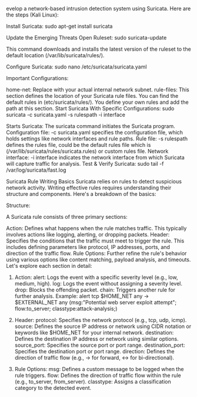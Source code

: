 evelop a network-based intrusion detection system using Suricata. Here are the steps (Kali Linux):

Install Suricata:
sudo apt-get install suricata

Update the Emerging Threats Open Ruleset:
sudo suricata-update

This command downloads and installs the latest version of the ruleset to the default location (/var/lib/suricata/rules/).

Configure Suricata:
sudo nano /etc/suricata/suricata.yaml

Important Configurations:

home-net: Replace with your actual internal network subnet.
rule-files: This section defines the location of your Suricata rule files. You can find the default rules in (etc/suricata/rules/). You define your own rules and add the path at this section.
Start Suricata With Specific Configurations:
sudo suricata -c suricata.yaml -s rulespath -i interface

Starts Suricata: The suricata command initiates the Suricata program.
Configuration file: -c suricata.yaml specifies the configuration file, which holds settings like network interfaces and rule paths.
Rule file: -s rulespath defines the rules file, could be the default rules file which is (/var/lib/suricata/rules/suricata.rules) or custom rules file.
Network interface: -i interface indicates the network interface from which Suricata will capture traffic for analysis.
Test & Verify Suricata:
sudo tail -f /var/log/suricata/fast.log

Suricata Rule Writing Basics
Suricata relies on rules to detect suspicious network activity. Writing effective rules requires understanding their structure and components. Here's a breakdown of the basics:

Structure:

A Suricata rule consists of three primary sections:

Action: Defines what happens when the rule matches traffic. This typically involves actions like logging, alerting, or dropping packets.
Header: Specifies the conditions that the traffic must meet to trigger the rule. This includes defining parameters like protocol, IP addresses, ports, and direction of the traffic flow.
Rule Options: Further refine the rule's behavior using various options like content matching, payload analysis, and timeouts. Let's explore each section in detail:
1. Action:
alert: Logs the event with a specific severity level (e.g., low, medium, high).
log: Logs the event without assigning a severity level.
drop: Blocks the offending packet.
chain: Triggers another rule for further analysis. Example:
alert tcp $HOME_NET any -> $EXTERNAL_NET any (msg:"Potential web server exploit attempt"; flow:to_server; classtype:attack-analysis;)

2. Header:
protocol: Specifies the network protocol (e.g., tcp, udp, icmp).
source: Defines the source IP address or network using CIDR notation or keywords like $HOME_NET for your internal network.
destination: Defines the destination IP address or network using similar options.
source_port: Specifies the source port or port range.
destination_port: Specifies the destination port or port range.
direction: Defines the direction of traffic flow (e.g., -> for forward, <-> for bi-directional).
3. Rule Options:
msg: Defines a custom message to be logged when the rule triggers.
flow: Defines the direction of traffic flow within the rule (e.g., to_server, from_server).
classtype: Assigns a classification category to the detected event.
